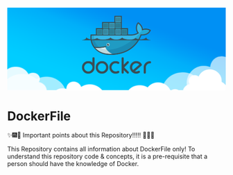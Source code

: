 ![Docker](Images/docker_image.png)


# DockerFile

:sparkles::fireworks::tada: Important points about this Repository!!!!! :tada::fireworks::sparkles:

This Repository contains all information about DockerFile only! To understand this repository code & concepts, it is a pre-requisite that a person should have the knowledge of Docker.
